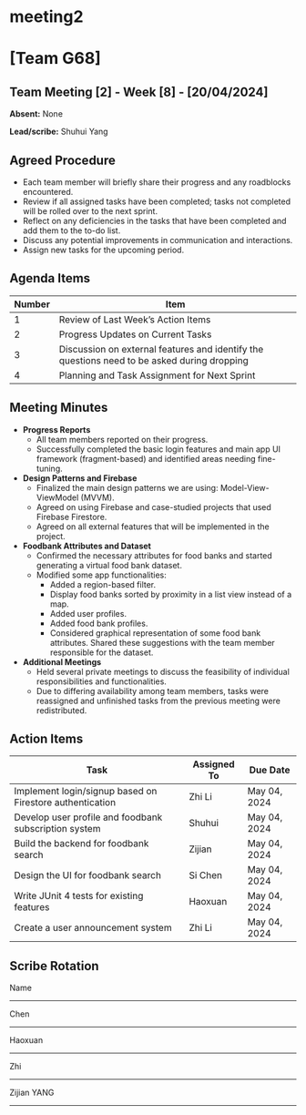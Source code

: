 # meeting2

# [Team G68]

## Team Meeting [2] - Week [8] - [20/04/2024]

**Absent:** None

**Lead/scribe:** Shuhui Yang

## Agreed Procedure

- Each team member will briefly share their progress and any roadblocks encountered.
- Review if all assigned tasks have been completed; tasks not completed will be rolled over to the next sprint.
- Reflect on any deficiencies in the tasks that have been completed and add them to the to-do list.
- Discuss any potential improvements in communication and interactions.
- Assign new tasks for the upcoming period.

## Agenda Items

| Number | Item |
| --- | --- |
| 1 | Review of Last Week’s Action Items |
| 2 | Progress Updates on Current Tasks |
| 3 | Discussion on external features and identify the questions need to be asked during dropping |
| 4 | Planning and Task Assignment for Next Sprint |

## Meeting Minutes

- **Progress Reports**
    - All team members reported on their progress.
    - Successfully completed the basic login features and main app UI framework (fragment-based) and identified areas needing fine-tuning.
- **Design Patterns and Firebase**
    - Finalized the main design patterns we are using: Model-View-ViewModel (MVVM).
    - Agreed on using Firebase and case-studied projects that used Firebase Firestore.
    - Agreed on all external features that will be implemented in the project.
- **Foodbank Attributes and Dataset**
    - Confirmed the necessary attributes for food banks and started generating a virtual food bank dataset.
    - Modified some app functionalities:
        - Added a region-based filter.
        - Display food banks sorted by proximity in a list view instead of a map.
        - Added user profiles.
        - Added food bank profiles.
        - Considered graphical representation of some food bank attributes. Shared these suggestions with the team member responsible for the dataset.
- **Additional Meetings**
    - Held several private meetings to discuss the feasibility of individual responsibilities and functionalities.
    - Due to differing availability among team members, tasks were reassigned and unfinished tasks from the previous meeting were redistributed.

## Action Items

| Task | Assigned To | Due Date |
| --- | --- | --- |
| Implement login/signup based on Firestore authentication | Zhi Li | May 04, 2024 |
| Develop user profile and foodbank subscription system | Shuhui | May 04, 2024 |
| Build the backend for foodbank search | Zijian | May 04, 2024 |
| Design the UI for foodbank search | Si Chen | May 04, 2024 |
| Write JUnit 4 tests for existing features | Haoxuan | May 04, 2024 |
| Create a user announcement system | Zhi Li | May 04, 2024 |

## Scribe Rotation

Name

---

Chen

---

Haoxuan

---

Zhi

---

Zijian YANG

---